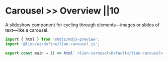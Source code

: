 # Carousel >> Overview ||10

A slideshow component for cycling through elements—images or slides of text—like a carousel.

```js script
import { html } from '@mdjs/mdjs-preview';
import '@lion/ui/define/lion-carousel.js';
```

```js preview-story
export const main = () => html` <lion-carousel>Default</lion-carousel> `;
```
